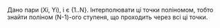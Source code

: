 Дано пари (Xi, Yi), i є {1..N}. Інтерполювати ці точки поліномом, тобто знайти поліном (N-1)-ого ступеня, що проходить через всі ці точки. 
